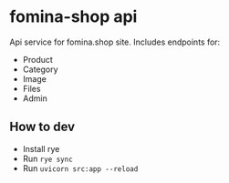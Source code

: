 # fomina-shop api

Api service for fomina.shop site. Includes endpoints for:

-   Product
-   Category
-   Image
-   Files
-   Admin

## How to dev

-   Install rye
-   Run `rye sync`
-   Run `uvicorn src:app --reload`
